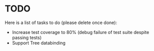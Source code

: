 # TODO

Here is a list of tasks to do (please delete once done):

* Increase test coverage to 80% (debug failure of test suite despite passing tests)
* Support Tree databinding
